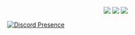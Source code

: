 <p align="center">  
  <a href="https://discord.com/users/368787784581906452" target"blank_"><img src="https://img.shields.io/badge/discord%20-7289DA.svg?&style=for-the-badge&logo=discord&logoColor=white"></a>
  <a href="https://instagram.com/omurwest_" target"blank_"><img src="https://img.shields.io/badge/INSTAGRAM%20-DC3175.svg?&style=for-the-badge&logo=instagram&logoColor=white"></a>
 <a href="https://www.youtube.com/channel/UCyPbQYCyHvNmreeHIBRSoGA" target"blank_"><img src="https://img.shields.io/badge/YOUTUBE%20-191717.svg?&style=for-the-badge&logo=youtube&logoColor=white"></a>
</p>


[![Discord Presence](https://lanyard-profile-readme.vercel.app/api/228915240786460672)](https://discord.com/users/368787784581906452)

